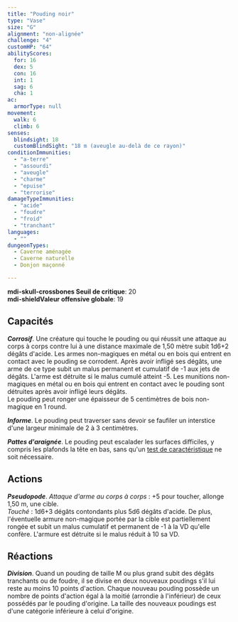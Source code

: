 ```yaml
---
title: "Pouding noir"
type: "Vase"
size: "G"
alignment: "non-alignée"
challenge: "4"
customHP: "64"
abilityScores:
  for: 16
  dex: 5
  con: 16
  int: 1
  sag: 6
  cha: 1
ac:
  armorType: null
movement:
  walk: 6
  climb: 6
senses:
  blindsight: 18
  customBlindSight: "18 m (aveugle au-delà de ce rayon)"
conditionImmunities:
  - "a-terre"
  - "assourdi"
  - "aveugle"
  - "charme"
  - "epuise"
  - "terrorise"
damageTypeImmunities:
  - "acide"
  - "foudre"
  - "froid"
  - "tranchant"
languages:
  - ""
dungeonTypes:
  - Caverne aménagée
  - Caverne naturelle
  - Donjon maçonné

---
```

**<v-icon>mdi-skull-crossbones</v-icon> Seuil de critique**: 20           
**<v-icon>mdi-shield</v-icon>Valeur offensive globale**: 19
## Capacités
_**Corrosif**_. Une créature qui touche le pouding ou qui réussit une attaque au corps à corps contre lui à une distance maximale de 1,50 mètre subit 1d6+2 dégâts d'acide. Les armes non-magiques en métal ou en bois qui entrent en contact avec le pouding se corrodent. Après avoir infligé ses dégâts, une arme de ce type subit un malus permanent et cumulatif de -1 aux jets de dégâts. L'arme est détruite si le malus cumulé atteint -5. Les munitions non-magiques en métal ou en bois qui entrent en contact avec le pouding sont détruites après avoir infligé leurs dégâts.  
Le pouding peut ronger une épaisseur de 5 centimètres de bois non-magique en 1 round.

_**Informe**_. Le pouding peut traverser sans devoir se faufiler un interstice d'une largeur minimale de 2 à 3 centimètres.

_**Pattes d'araignée**_. Le pouding peut escalader les surfaces difficiles, y compris les plafonds la tête en bas, sans qu'un [test de caractéristique](/utiliser-les-caracteristiques/#tests-de-caracteristique) ne soit nécessaire.

## Actions
_**Pseudopode**_. _Attaque d'arme au corps à corps_ : +5 pour toucher, allonge 1,50 m, une cible.  
_Touché_ : 1d6+3 dégâts contondants plus 5d6 dégâts d'acide. De plus, l'éventuelle armure non-magique portée par la cible est partiellement rongée et subit un malus cumulatif et permanent de -1 à la VD qu'elle confère. L'armure est détruite si le malus réduit à 10 sa VD.

## Réactions
_**Division**_. Quand un pouding de taille M ou plus grand subit des dégâts tranchants ou de foudre, il se divise en deux nouveaux poudings s'il lui reste au moins 10 points d'action. Chaque nouveau pouding possède un nombre de points d'action égal à la moitié (arrondie à l'inférieur) de ceux possédés par le pouding d'origine. La taille des nouveaux poudings est d'une catégorie inférieure à celui d'origine.
